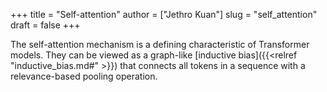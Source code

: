 +++
title = "Self-attention"
author = ["Jethro Kuan"]
slug = "self_attention"
draft = false
+++

The self-attention mechanism is a defining characteristic of Transformer models.
They can be viewed as a graph-like [inductive bias]({{<relref "inductive_bias.md#" >}}) that connects all tokens in a
sequence with a relevance-based pooling operation.